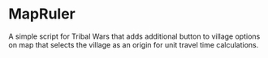 # MapRuler

A simple script for Tribal Wars that adds additional button to village options on map that selects the village as an origin for unit travel time calculations.